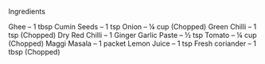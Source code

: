 Ingredients

Ghee – 1 tbsp
Cumin Seeds – 1 tsp
Onion – ¼ cup (Chopped)
Green Chilli – 1 tsp (Chopped)
Dry Red Chilli – 1
Ginger Garlic Paste – ½ tsp
Tomato – ¼ cup (Chopped)
Maggi Masala – 1 packet
Lemon Juice – 1 tsp
Fresh coriander – 1 tbsp (Chopped)
